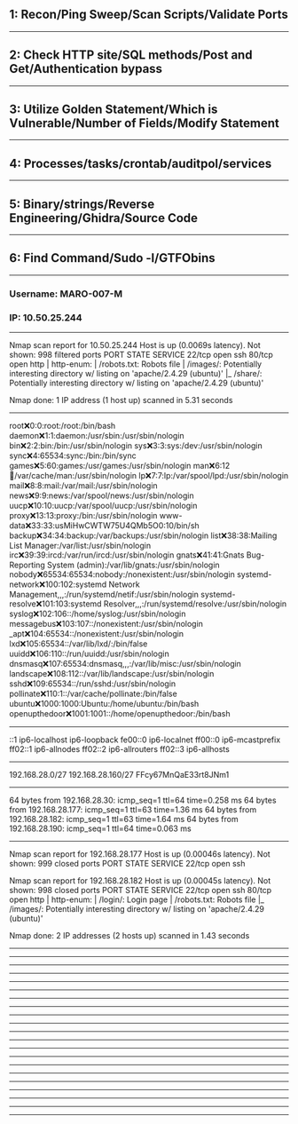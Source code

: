 ## 1: Recon/Ping Sweep/Scan Scripts/Validate Ports

____________________________________________________________________________________________________________________
## 2: Check HTTP site/SQL methods/Post and Get/Authentication bypass

____________________________________________________________________________________________________________________
## 3: Utilize Golden Statement/Which is Vulnerable/Number of Fields/Modify Statement

____________________________________________________________________________________________________________________
## 4: Processes/tasks/crontab/auditpol/services

____________________________________________________________________________________________________________________
## 5: Binary/strings/Reverse Engineering/Ghidra/Source Code

____________________________________________________________________________________________________________________
## 6: Find Command/Sudo -l/GTFObins

____________________________________________________________________________________________________________________
### Username: MARO-007-M
### IP: 10.50.25.244
____________________________________________________________________________________________________________________
Nmap scan report for 10.50.25.244
Host is up (0.0069s latency).
Not shown: 998 filtered ports
PORT   STATE SERVICE
22/tcp open  ssh
80/tcp open  http
| http-enum: 
|   /robots.txt: Robots file
|   /images/: Potentially interesting directory w/ listing on 'apache/2.4.29 (ubuntu)'
|_  /share/: Potentially interesting directory w/ listing on 'apache/2.4.29 (ubuntu)'

Nmap done: 1 IP address (1 host up) scanned in 5.31 seconds
___________________________________________________________________________________________________________________
root:x:0:0:root:/root:/bin/bash
daemon:x:1:1:daemon:/usr/sbin:/usr/sbin/nologin
bin:x:2:2:bin:/bin:/usr/sbin/nologin
sys:x:3:3:sys:/dev:/usr/sbin/nologin
sync:x:4:65534:sync:/bin:/bin/sync
games:x:5:60:games:/usr/games:/usr/sbin/nologin
man:x:6:12:man:/var/cache/man:/usr/sbin/nologin
lp:x:7:7:lp:/var/spool/lpd:/usr/sbin/nologin
mail:x:8:8:mail:/var/mail:/usr/sbin/nologin
news:x:9:9:news:/var/spool/news:/usr/sbin/nologin
uucp:x:10:10:uucp:/var/spool/uucp:/usr/sbin/nologin
proxy:x:13:13:proxy:/bin:/usr/sbin/nologin
www-data:x:33:33:usMiHwCWTW75U4QMb5O0:10/bin/sh
backup:x:34:34:backup:/var/backups:/usr/sbin/nologin
list:x:38:38:Mailing List Manager:/var/list:/usr/sbin/nologin
irc:x:39:39:ircd:/var/run/ircd:/usr/sbin/nologin
gnats:x:41:41:Gnats Bug-Reporting System (admin):/var/lib/gnats:/usr/sbin/nologin
nobody:x:65534:65534:nobody:/nonexistent:/usr/sbin/nologin
systemd-network:x:100:102:systemd Network Management,,,:/run/systemd/netif:/usr/sbin/nologin
systemd-resolve:x:101:103:systemd Resolver,,,:/run/systemd/resolve:/usr/sbin/nologin
syslog:x:102:106::/home/syslog:/usr/sbin/nologin
messagebus:x:103:107::/nonexistent:/usr/sbin/nologin
_apt:x:104:65534::/nonexistent:/usr/sbin/nologin
lxd:x:105:65534::/var/lib/lxd/:/bin/false
uuidd:x:106:110::/run/uuidd:/usr/sbin/nologin
dnsmasq:x:107:65534:dnsmasq,,,:/var/lib/misc:/usr/sbin/nologin
landscape:x:108:112::/var/lib/landscape:/usr/sbin/nologin
sshd:x:109:65534::/run/sshd:/usr/sbin/nologin
pollinate:x:110:1::/var/cache/pollinate:/bin/false
ubuntu:x:1000:1000:Ubuntu:/home/ubuntu:/bin/bash
openupthedoor:x:1001:1001::/home/openupthedoor:/bin/bash
___________________________________________________________________________________________________________________
::1 ip6-localhost ip6-loopback
fe00::0 ip6-localnet
ff00::0 ip6-mcastprefix
ff02::1 ip6-allnodes
ff02::2 ip6-allrouters
ff02::3 ip6-allhosts
___________________________________________________________________________________________________________________
192.168.28.0/27
192.168.28.160/27
FFcy67MnQaE33rt8JNm1
___________________________________________________________________________________________________________________
64 bytes from 192.168.28.30: icmp_seq=1 ttl=64 time=0.258 ms
64 bytes from 192.168.28.177: icmp_seq=1 ttl=63 time=1.36 ms
64 bytes from 192.168.28.182: icmp_seq=1 ttl=63 time=1.64 ms
64 bytes from 192.168.28.190: icmp_seq=1 ttl=64 time=0.063 ms
___________________________________________________________________________________________________________________
Nmap scan report for 192.168.28.177
Host is up (0.00046s latency).
Not shown: 999 closed ports
PORT   STATE SERVICE
22/tcp open  ssh

Nmap scan report for 192.168.28.182
Host is up (0.00045s latency).
Not shown: 998 closed ports
PORT   STATE SERVICE
22/tcp open  ssh
80/tcp open  http
| http-enum: 
|   /login/: Login page
|   /robots.txt: Robots file
|_  /images/: Potentially interesting directory w/ listing on 'apache/2.4.29 (ubuntu)'

Nmap done: 2 IP addresses (2 hosts up) scanned in 1.43 seconds
___________________________________________________________________________________________________________________

___________________________________________________________________________________________________________________

___________________________________________________________________________________________________________________

___________________________________________________________________________________________________________________

___________________________________________________________________________________________________________________

___________________________________________________________________________________________________________________

___________________________________________________________________________________________________________________

___________________________________________________________________________________________________________________

___________________________________________________________________________________________________________________

___________________________________________________________________________________________________________________

___________________________________________________________________________________________________________________

___________________________________________________________________________________________________________________

___________________________________________________________________________________________________________________

___________________________________________________________________________________________________________________

___________________________________________________________________________________________________________________

___________________________________________________________________________________________________________________

___________________________________________________________________________________________________________________

___________________________________________________________________________________________________________________

___________________________________________________________________________________________________________________

___________________________________________________________________________________________________________________

___________________________________________________________________________________________________________________
